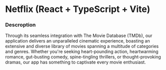 # Netflix (React + TypeScript + Vite)

### Descroption
Through its seamless integration with The Movie Database (TMDb), our application delivers an unparalleled cinematic experience, boasting an extensive and diverse library of movies spanning a multitude of categories and genres. Whether you're seeking heart-pounding action, heartwarming romance, gut-busting comedy, spine-tingling thrillers, or thought-provoking dramas, our app has something to captivate every movie enthusiast.
